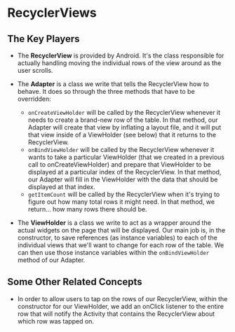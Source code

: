 # RecyclerViews

## The Key Players

* The **RecyclerView** is provided by Android. It's the class responsible for actually handling moving the individual rows of the view around as the user scrolls.

* The **Adapter** is a class we write that tells the RecyclerView how to behave. It does so through the three methods that have to be overridden:
  * `onCreateViewHolder` will be called by the RecyclerView whenever it needs to create a brand-new row of the table. In that method, our Adapter will create that view by inflating a layout file, and it will put that view inside of a ViewHolder (see below) that it returns to the RecyclerView.
  * `onBindViewHolder` will be called by the RecyclerView whenever it wants to take a particular ViewHolder (that we created in a previous call to onCreateViewHolder) and prepare that ViewHolder to be displayed at a particular index of the RecyclerView. In that method, our Adapter will fill in the ViewHolder with the data that should be displayed at that index.
  * `getItemCount` will be called by the RecyclerView when it's trying to figure out how many total rows it might need. In that method, we return... how many rows there should be.

* The **ViewHolder** is a class we write to act as a wrapper around the actual widgets on the page that will be displayed. Our main job is, in the constructor, to save references (as instance variables) to each of the individual views that we'll want to change for each row of the table. We can then use those instance variables within the `onBindViewHolder` method of our Adapter.

## Some Other Related Concepts

* In order to allow users to tap on the rows of our RecyclerView, within the constructor for our ViewHolder, we add an onClick listener to the entire row that will notify the Activity that contains the RecyclerView about which row was tapped on.
